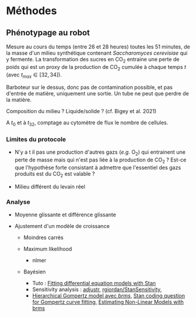 # Méthodes

## Phénotypage au robot

Mesure au cours du temps (entre 26 et 28 heures) toutes les 51 minutes, de la masse d'un milieu synthétique contenant *Saccharomyces cerevisiae* qui y fermente. La transformation des sucres en CO<sub>2</sub> entraine une perte de poids qui est un proxy de la production de CO<sub>2</sub> cumulée à chaque temps $t$ (avec $t_{max} \in [32,34]$).

Barboteur sur le dessus, donc pas de contamination possible, et pas d'entrée de matière, uniquement une sortie. Un tube ne peut que perdre de la matière.

Composition du milieu ? Liquide/solide ? (cf. Bigey et al. 2021)

A $t_0$ et à $t_{32}$, comptage au cytomètre de flux le nombre de cellules.

### Limites du protocole

- N'y a t il pas une production d'autres gazs (*e.g.* O<sub>2</sub>) qui entrainent une perte de masse mais qui n'est pas liée à la production de CO<sub>2</sub> ? Est-ce que l'hypothèse forte consistant à admettre que l'essentiel des gazs produits est du CO<sub>2</sub> est valable ?

- Milieu différent du levain réel

### Analyse

* Moyenne glissante et différence glissante

* Ajustement d'un modèle de croissance
  
  * Moindres carrés
  
  * Maximum likelihood
    
    * nlmer
  
  * Bayésien
    
    * Tuto : [Fitting differential equation models with Stan](https://shug3502.github.io/blog/DifferentialEqnsStan)
    * Sensitivity analysis : [adjustr](https://corymccartan.github.io/adjustr/), [rgiordan/StanSensitivity](https://github.com/rgiordan/StanSensitivity), 
    * [Hierarchical Gompertz model avec *brms*](https://discourse.mc-stan.org/t/hierarchical-gompertz-model/13724/13), [Stan coding question for Gompertz curve fitting](https://discourse.mc-stan.org/t/stan-coding-question-for-gompertz-curve-fitting/14618), [Estimating Non-Linear Models with brms](https://cran.r-project.org/web/packages/brms/vignettes/brms_nonlinear.html)
